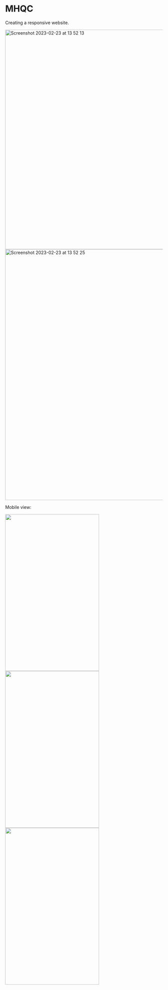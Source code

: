 # MHQC

Creating a responsive website.

<img width="700" alt="Screenshot 2023-02-23 at 13 52 13" src="https://user-images.githubusercontent.com/84048634/221029166-11a9c385-3014-4be5-a43c-47183965470a.png">
<img width="800" alt="Screenshot 2023-02-23 at 13 52 25" src="https://user-images.githubusercontent.com/84048634/221029174-20b6291c-f499-4a06-85fe-4f3289052070.png">

Mobile view:

<img src="https://user-images.githubusercontent.com/84048634/221029690-32ecc24e-cb3c-4796-9efc-b441b905e6e0.jpg" width="300" height="500">
<img src="https://user-images.githubusercontent.com/84048634/221030565-3963cf47-8e38-4139-9feb-a5087380445f.jpg" width="300" height="500">
<img src="https://user-images.githubusercontent.com/84048634/221030952-acd547f1-3193-4691-af71-58adf7eff710.jpg" width="300" height="500">
